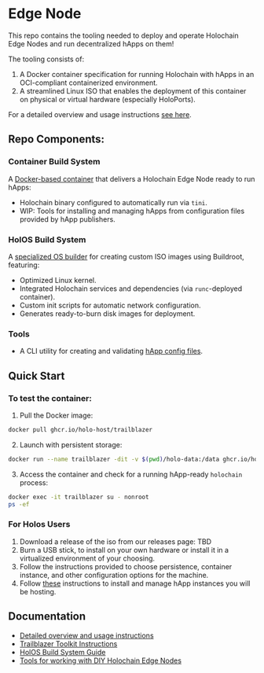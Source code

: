 # Edge Node

This repo contains the tooling needed to deploy and operate Holochain Edge Nodes and run decentralized hApps on them!

The tooling consists of:

1. A Docker container specification for running Holochain with hApps in an OCI-compliant containerized environment.
2. A streamlined Linux ISO that enables the deployment of this container on physical or virtual hardware (especially HoloPorts).

For a detailed overview and usage instructions [see here](/USAGE.md).

## Repo Components:

### Container Build System

A [Docker-based container](docker/README.md) that delivers a Holochain Edge Node ready to run hApps:

- Holochain binary configured to automatically run via `tini`.
- WIP: Tools for installing and managing hApps from configuration files provided by hApp publishers.

### HolOS Build System

A [specialized OS builder](holos/README.md) for creating custom ISO images using Buildroot, featuring:

- Optimized Linux kernel.
- Integrated Holochain services and dependencies (via `runc`-deployed container).
- Custom init scripts for automatic network configuration.
- Generates ready-to-burn disk images for deployment.

### Tools

- A CLI utility for creating and validating [hApp config files](tools/happ_config_file/README.md).

## Quick Start

### To test the container:

1. Pull the Docker image:

```sh
docker pull ghcr.io/holo-host/trailblazer
```

2. Launch with persistent storage:

```sh
docker run --name trailblazer -dit -v $(pwd)/holo-data:/data ghcr.io/holo-host/trailblazer
```

3. Access the container and check for a running hApp-ready `holochain` process:

```sh
docker exec -it trailblazer su - nonroot
ps -ef
```

### For Holos Users

1. Download a release of the iso from our releases page: TBD
2. Burn a USB stick, to install on your own hardware or install it in a virtualized environment of your choosing.
3. Follow the instructions provided to choose persistence, container instance, and other configuration options for the machine.
4. Follow [these](TBD) instructions to install and manage hApp instances you will be hosting.

## Documentation

- [Detailed overview and usage instructions](/USAGE.md)
- [Trailblazer Toolkit Instructions](docker/README.md)
- [HolOS Build System Guide](holos/README.md)
- [Tools for working with DIY Holochain Edge Nodes](tools/README.md)